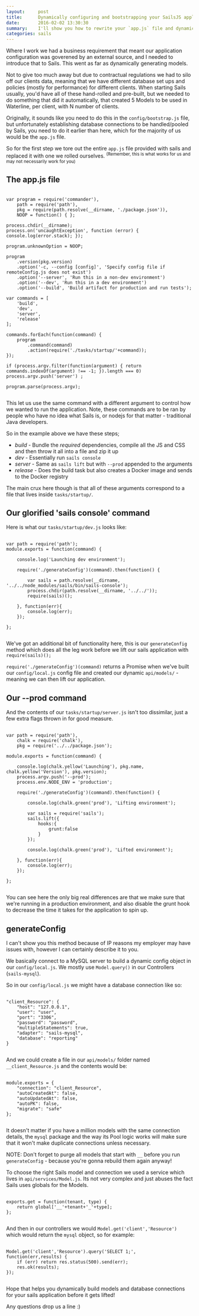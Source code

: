 ```yaml
---
layout:     post
title:      Dynamically configuring and bootstrapping your SailsJS application
date:       2016-02-02 13:30:30
summary:    I'll show you how to rewrite your `app.js` file and dynamically launch your SailsJS application
categories: sails
---
```


Where I work we had a business requirement that meant our application configuration was goverened by an external source, and I needed to introduce that to Sails. This went as far as dynamically generating models.

Not to give too much away but due to contractual regulations we had to silo off our clients data, meaning that we have different database set ups and policies (mostly for performance) for different clients. When starting Sails usually, you'd have all of these hand-rolled and pre-built, but we needed to do something that did it automatically, that created 5 Models to be used in Waterline, per client, with N number of clients.

Originally, it sounds like you need to do this in the `config/bootstrap.js` file, but unfortunately establishing database connections to be handled/pooled by Sails, you need to do it earlier than here, which for the majority of us would be the `app.js` file.

So for the first step we tore out the entire `app.js` file provided with sails and replaced it with one we rolled ourselves.
<sup>(Remember, this is what works for us and may not necessarily work for you)</sup>

## The app.js file

<pre>
	<code class="javascript">
var program = require('commander'),
    path = require('path'),
    pkg = require(path.resolve(__dirname, './package.json')),
    NOOP = function() { };

process.chdir(__dirname);
process.on('uncaughtException', function (error) { console.log(error.stack); });

program.unknownOption = NOOP;

program
    .version(pkg.version)
    .option('-c, --config [config]', 'Specify config file if remoteConfig.js does not exist')
    .option('--server', 'Run this in a non-dev environment')
    .option('--dev', 'Run this in a dev environment')
    .option('--build', 'Build artifact for production and run tests');

var commands = [
    'build',
    'dev',
    'server',
    'release'
];

commands.forEach(function(command) {
    program
        .command(command)
        .action(require('./tasks/startup/'+command));
});

if (process.argv.filter(function(argument) { return commands.indexOf(argument) !== -1; }).length === 0) process.argv.push('server') ;

program.parse(process.argv);
	</code>
</pre>

This let us use the same command with a different argument to control how we wanted to run the application. Note, these commands are to be ran by people who have no idea what Sails is, or nodejs for that matter - traditional Java developers.

So in the example above we have these steps;

* _build_ - Bundle the *required* dependencies, compile all the JS and CSS and then throw it all into a file and zip it up
* _dev_ - Essentially run `sails console`
* _server_ - Same as `sails lift` but with `--prod` appended to the arguments
* _release_ - Does the build task but also creates a Docker image and sends to the Docker registry

The main crux here though is that all of these arguments correspond to a file that lives inside `tasks/startup/`.

## Our glorified 'sails console' command

Here is what our `tasks/startup/dev.js` looks like:

<pre>
	<code class="javascript">
var path = require('path');
module.exports = function(command) {

    console.log('Launching dev environment');

    require('./generateConfig')(command).then(function() {

        var sails = path.resolve(__dirname, '../../node_modules/sails/bin/sails-console');
        process.chdir(path.resolve(__dirname, '../../'));
        require(sails)();

    }, function(err){
        console.log(err);
    });

};
	</code>
</pre>

We've got an additional bit of functionality here, this is our `generateConfig` method which does all the leg work before we lift our sails application with `require(sails)();`

`require('./generateConfig')(command)` returns a Promise when we've built our `config/local.js` config file and created our dynamic `api/models/` - meaning we can then lift our application.

## Our --prod command

And the contents of our `tasks/startup/server.js` isn't too dissimilar, just a few extra flags thrown in for good measure.

<pre>
	<code class="javascript">
var path = require('path'),
    chalk = require('chalk'),
    pkg = require('../../package.json');

module.exports = function(command) {

    console.log(chalk.yellow('Launching'), pkg.name, chalk.yellow('Version'), pkg.version);
    process.argv.push('--prod');
    process.env.NODE_ENV = 'production';

    require('./generateConfig')(command).then(function() {

        console.log(chalk.green('prod'), 'Lifting environment');

        var sails = require('sails');
        sails.lift({
            hooks:{
                grunt:false
            }
        });

        console.log(chalk.green('prod'), 'Lifted environment');

    }, function(err){
        console.log(err);
    });

};
	</code>
</pre>

You can see here the only big real differences are that we make sure that we're running in a production environment, and also disable the grunt hook to decrease the time it takes for the application to spin up.

## generateConfig

I can't show you this method because of IP reasons my employer may have issues with, however I can certainly describe it to you.

We basically connect to a MySQL server to build a dynamic config object in our `config/local.js`. We mostly use `Model.query()` in our Controllers (`sails-mysql`).

So in our `config/local.js` we might have a database connection like so:
<pre>
	<code class="javascript">
"client_Resource": {
    "host": "127.0.0.1",
    "user": "user",
    "port": "3306",
    "password": "password",
    "multipleStatements": true,
    "adapter": "sails-mysql",
    "database": "reporting"
}
	</code>
</pre>

And we could create a file in our `api/models/` folder named `__client_Resource.js` and the contents would be:
<pre>
	<code class="javascript">
module.exports = {
    "connection": "client_Resource",
    "autoCreatedAt": false,
    "autoUpdatedAt": false,
    "autoPK": false,
    "migrate": "safe"
};
	</code>
</pre>

It doesn't matter if you have a million models with the same connection details, the `mysql` package and the way its Pool logic works will make sure that it won't make duplicate connections unless necessary.

NOTE: Don't forget to purge all models that start with `__` before you run `generateConfig` - because you're gonna rebuild them again anyway!

To choose the right Sails model and connection we used a service which lives in `api/services/Model.js`. Its not very complex and just abuses the fact Sails uses globals for the Models.
<pre>
	<code class="javascript">
exports.get = function(tenant, type) {
    return global['__'+tenant+'_'+type];
};
	</code>
</pre>

And then in our controllers we would `Model.get('client','Resource')` which would return the `mysql` object, so for example:
<pre>
	<code class="javascript">
Model.get('client','Resource').query('SELECT 1;', function(err,results) {
	if (err) return res.status(500).send(err);
	res.ok(results);
});
	</code>
</pre>


Hope that helps you dynamically build models and database connections for your sails application before it gets lifted!

Any questions drop us a line :)
